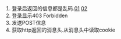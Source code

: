 1. 登录后返回的信息都是乱码.[01](http://www.crifan.com/set_accept_encoding_header_to_gzip_deflate_return_messy_code/) [02](http://www.crifan.com/http_web_technology_experience_summary/)
2. 登录显示403 Forbidden
3. 发送POST信息
4. 获取http返回的消息头.从消息头中读取cookie